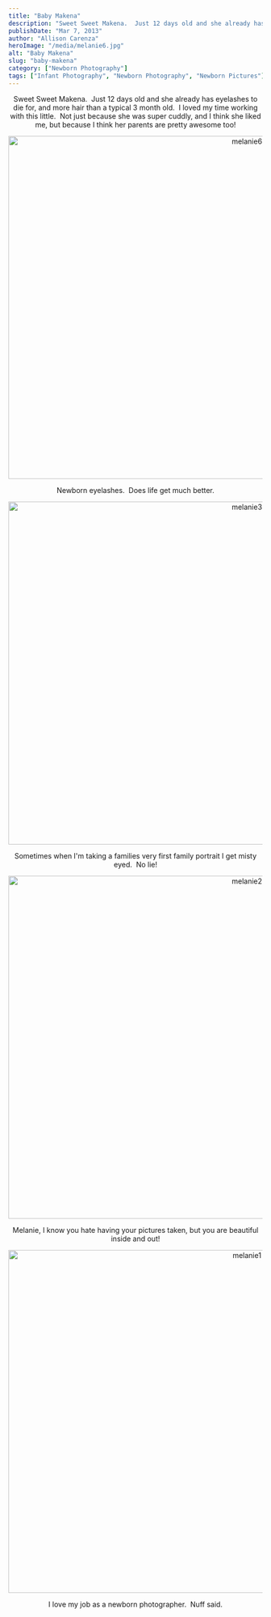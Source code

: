 ```yaml
---
title: "Baby Makena"
description: "Sweet Sweet Makena.  Just 12 days old and she already has eyelashes to die for, and more hair than a "
publishDate: "Mar 7, 2013"
author: "Allison Carenza"
heroImage: "/media/melanie6.jpg"
alt: "Baby Makena"
slug: "baby-makena"
category: ["Newborn Photography"]
tags: ["Infant Photography", "Newborn Photography", "Newborn Pictures"]
---
```


<p style="text-align: center;">
<p style="text-align: center;">Sweet Sweet Makena.  Just 12 days old and she already has eyelashes to die for, and more hair than a typical 3 month old.  I loved my time working with this little.  Not just because she was super cuddly, and I think she liked me, but because I think her parents are pretty awesome too!</p>
<p style="text-align: center;"><img class="size-full wp-image-4712 alignnone" alt="melanie6" src="/media/melanie6.jpg" width="930" height="680"   /></p>
<p style="text-align: center;">Newborn eyelashes.  Does life get much better.</p>
<p style="text-align: center;"><img class="aligncenter size-full wp-image-4710" alt="melanie3" src="/media/melanie3.jpg" width="930" height="680"   /></p>
<p style="text-align: center;">Sometimes when I&apos;m taking a families very first family portrait I get misty eyed.  No lie!</p>
<p style="text-align: center;"><img class="aligncenter size-full wp-image-4709" alt="melanie2" src="/media/melanie2.jpg" width="930" height="680"   /></p>
<p style="text-align: center;">Melanie, I know you hate having your pictures taken, but you are beautiful inside and out!</p>
<p style="text-align: center;"><img class="aligncenter size-full wp-image-4708" alt="melanie1" src="/media/melanie1.jpg" width="930" height="680"   /></p>
<p style="text-align: center;">I love my job as a newborn photographer.  Nuff said.</p>
